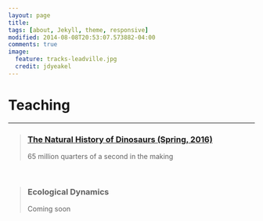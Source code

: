 ```yaml
---
layout: page
title: 
tags: [about, Jekyll, theme, responsive]
modified: 2014-08-08T20:53:07.573882-04:00
comments: true
image:
  feature: tracks-leadville.jpg
  credit: jdyeakel
---
```

# Teaching

---

> ### [The Natural History of Dinosaurs (Spring, 2016)](http://jdyeakel.github.io/teaching/dinos/)   
> 65 million quarters of a second in the making

<br>

> ### Ecological Dynamics   
> Coming soon   


